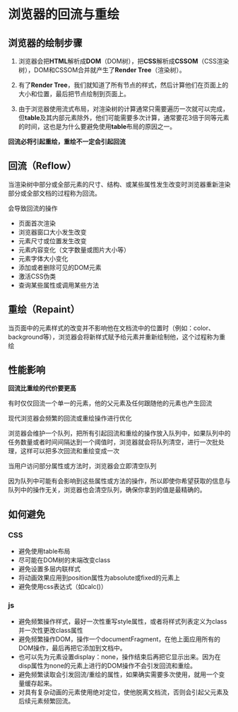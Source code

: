 # 浏览器的回流与重绘

## 浏览器的绘制步骤
1. 浏览器会把**HTML**解析成**DOM**（DOM树），把**CSS**解析成**CSSOM**（CSS渲染树），DOM和CSSOM合并就产生了**Render Tree**（渲染树）。

2. 有了**Render Tree**，我们就知道了所有节点的样式，然后计算他们在页面上的大小和位置，最后把节点绘制到页面上。

3. 由于浏览器使用流式布局，对渲染树的计算通常只需要遍历一次就可以完成，但**table**及其内部元素除外，他们可能需要多次计算，通常要花3倍于同等元素的时间，这也是为什么要避免使用**table**布局的原因之一。

**回流必将引起重绘，重绘不一定会引起回流**

## 回流（Reflow）
当渲染树中部分或全部元素的尺寸、结构、或某些属性发生改变时浏览器重新渲染部分或全部文档的过程称为回流。

会导致回流的操作
* 页面首次渲染
* 浏览器窗口大小发生改变
* 元素尺寸或位置发生改变
* 元素内容变化（文字数量或图片大小等）
* 元素字体大小变化
* 添加或者删除可见的DOM元素
* 激活CSS伪类
* 查询某些属性或调用某些方法

## 重绘（Repaint）
当页面中的元素样式的改变并不影响他在文档流中的位置时（例如：color、background等），浏览器会将新样式赋予给元素并重新绘制他，这个过程称为重绘

## 性能影响
**回流比重绘的代价要更高**

有时仅仅回流一个单一的元素，他的父元素及任何跟随他的元素也产生回流

现代浏览器会频繁的回流或重绘操作进行优化

浏览器会维护一个队列，把所有引起回流和重绘的操作放入队列中，如果队列中的任务数量或者时间间隔达到一个阈值时，浏览器就会将队列清空，进行一次批处理，这样可以把多次回流和重绘变成一次

当用户访问部分属性或方法时，浏览器会立即清空队列

因为队列中可能有会影响到这些属性或方法的操作，所以即使你希望获取的信息与队列中的操作无关，浏览器也会清空队列，确保你拿到的值是最精确的。

## 如何避免

### CSS

* 避免使用table布局
* 尽可能在DOM树的末端改变class
* 避免设置多层内联样式
* 将动画效果应用到position属性为absolute或fixed的元素上
* 避免使用css表达式（如calc()）

### js

* 避免频繁操作样式，最好一次性重写style属性，或者将样式列表定义为class并一次性更改class属性
* 避免频繁操作DOM，操作一个documentFragment，在他上面应用所有的DOM操作，最后再把它添加到文档中。
* 也可以先为元素设置display：none，操作结束后再把它显示出来。因为在disp属性为none的元素上进行的DOM操作不会引发回流和重绘。
* 避免频繁读取会引发回流/重绘的属性，如果确实需要多次使用，就用一个变量缓存起来。
* 对具有复杂动画的元素使用绝对定位，使他脱离文档流，否则会引起父元素及后续元素频繁回流。